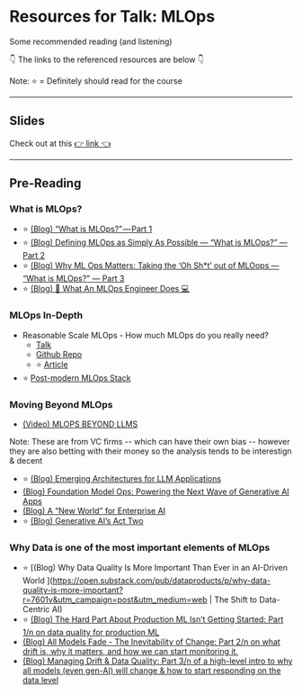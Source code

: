 # Resources for Talk: MLOps

Some recommended reading (and listening)

👇 The links to the referenced resources are below 👇

Note: ⭐ = Definitely should read for the course

---
## Slides
Check out at this [👉 link 👈](https://docs.google.com/presentation/d/1Jy2fXs5PB6rRbCYYZSn4rjgllA3g6C0ERQYByjj52k8/edit?usp=sharing)

---
## Pre-Reading
### What is MLOps?
* ⭐ [(Blog) “What is MLOps?” — Part 1](https://mikikobazeley.substack.com/p/introducing-the-series-what-is-mlops-feeed4999344)
* ⭐ [(Blog) Defining MLOps as Simply As Possible — “What is MLOps?” — Part 2](https://mikikobazeley.substack.com/p/defining-mlops-as-simply-as-possible-what-is-mlops-part-2-ef00c6f6ed59)
* ⭐ [(Blog) Why ML Ops Matters: Taking the ‘Oh Sh*t’ out of MLOops — “What is MLOps?” — Part 3 ](https://mikikobazeley.substack.com/p/why-ml-ops-matters-taking-the-oh-sh-t-out-of-mloops-what-is-mlops-part-3-1f9fffe10a00)
* ⭐ [(Blog) 🤖 What An MLOps Engineer Does 💻](https://mikikobazeley.substack.com/p/what-an-mlops-engineer-does) 

### MLOps In-Depth
* Reasonable Scale MLOps - How much MLOps do you really need?
  *   [Talk](https://www.youtube.com/watch?v=YeTjgzllGqw&ab_channel=neptune_ai) 
  *   [Github Repo](https://github.com/jacopotagliabue/you-dont-need-a-bigger-boat) 
  *   ⭐ [Article](https://arxiv.org/abs/2107.07346) 
*   ⭐ [Post-modern MLOps Stack](https://towardsdatascience.com/the-post-modern-stack-993ec3b044c1)

### Moving Beyond MLOps
* [(Video) MLOPS BEYOND LLMS](https://youtu.be/XtUGYed6XNE?si=x1ut2wNxAHDSXx2z)

Note: These are from VC firms -- which can have their own bias -- however they are also betting with their money so the analysis tends to be interestign & decent
* ⭐ [(Blog) Emerging Architectures for LLM Applications](https://a16z.com/emerging-architectures-for-llm-applications)
* [(Blog) Foundation Model Ops: Powering the Next Wave of Generative AI Apps](https://foundationcapital.com/foundation-model-ops-powering-the-next-wave-of-generative-ai-apps)
* [(Blog) A “New World” for Enterprise AI](https://foundationcapital.com/a-new-world-for-enterprise-ai/) 
* ⭐ [(Blog) Generative AI’s Act Two](https://www.sequoiacap.com/article/generative-ai-act-two)

### Why Data is one of the most important elements of MLOps
* ⭐ [(Blog) Why Data Quality Is More Important Than Ever in an AI-Driven World ](https://open.substack.com/pub/dataproducts/p/why-data-quality-is-more-important?r=7601v&utm_campaign=post&utm_medium=web | 
The Shift to Data-Centric AI)
* ⭐ [(Blog) The Hard Part About Production ML Isn’t Getting Started: Part 1/n on data quality for production ML](https://mikikobazeley.substack.com/p/data-quality-in-mlops-part-1?r=7601v)
* [(Blog) All Models Fade - The Inevitability of Change: Part 2/n on what drift is, why it matters, and how we can start monitoring it.](https://mikikobazeley.substack.com/p/all-models-fade-the-inevitability?r=7601v)
* [(Blog) Managing Drift & Data Quality: Part 3/n of a high-level intro to why all models (even gen-AI) will change & how to start responding on the data level](https://mikikobazeley.substack.com/p/managing-drift-and-data-quality?r=7601v)
